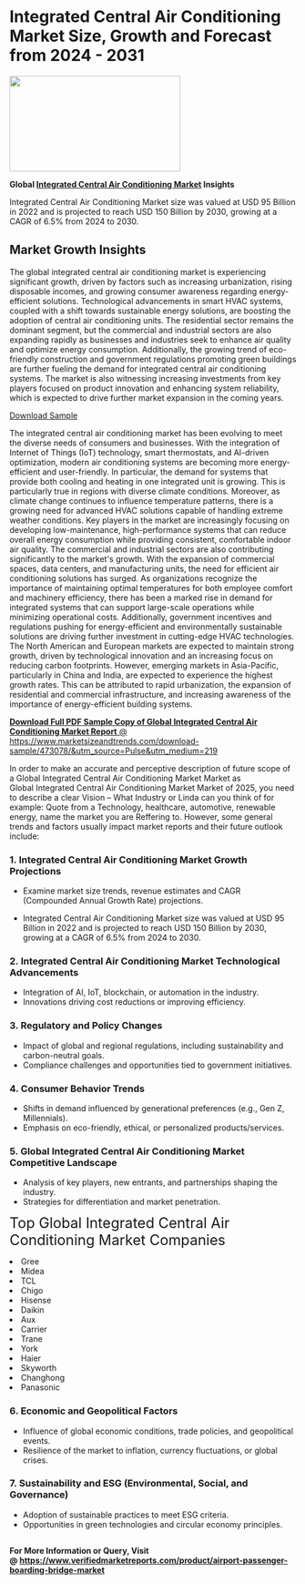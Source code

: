 <H1>Integrated Central Air Conditioning Market Size, Growth and Forecast from 2024 - 2031</H1><img class="aligncenter size-medium wp-image-584254" src="https://thirdeyenews.in/wp-content/uploads/2024/09/Global-Market-Research-300x168.jpeg" alt="" width="300" height="168" /><p><strong>Global&nbsp;<a href="https://www.marketsizeandtrends.com/download-sample/473078/&amp;utm_source=Pulse&amp;utm_medium=219">Integrated Central Air Conditioning Market</a> Insights</strong></p><p>Integrated Central Air Conditioning Market size was valued at USD 95 Billion in 2022 and is projected to reach USD 150 Billion by 2030, growing at a CAGR of 6.5% from 2024 to 2030.</p><p><h2>Market Growth Insights</h2> <p>The global integrated central air conditioning market is experiencing significant growth, driven by factors such as increasing urbanization, rising disposable incomes, and growing consumer awareness regarding energy-efficient solutions. Technological advancements in smart HVAC systems, coupled with a shift towards sustainable energy solutions, are boosting the adoption of central air conditioning units. The residential sector remains the dominant segment, but the commercial and industrial sectors are also expanding rapidly as businesses and industries seek to enhance air quality and optimize energy consumption. Additionally, the growing trend of eco-friendly construction and government regulations promoting green buildings are further fueling the demand for integrated central air conditioning systems. The market is also witnessing increasing investments from key players focused on product innovation and enhancing system reliability, which is expected to drive further market expansion in the coming years.</p> <p><a href="#">Download Sample</a></p> <p>The integrated central air conditioning market has been evolving to meet the diverse needs of consumers and businesses. With the integration of Internet of Things (IoT) technology, smart thermostats, and AI-driven optimization, modern air conditioning systems are becoming more energy-efficient and user-friendly. In particular, the demand for systems that provide both cooling and heating in one integrated unit is growing. This is particularly true in regions with diverse climate conditions. Moreover, as climate change continues to influence temperature patterns, there is a growing need for advanced HVAC solutions capable of handling extreme weather conditions. Key players in the market are increasingly focusing on developing low-maintenance, high-performance systems that can reduce overall energy consumption while providing consistent, comfortable indoor air quality. The commercial and industrial sectors are also contributing significantly to the market's growth. With the expansion of commercial spaces, data centers, and manufacturing units, the need for efficient air conditioning solutions has surged. As organizations recognize the importance of maintaining optimal temperatures for both employee comfort and machinery efficiency, there has been a marked rise in demand for integrated systems that can support large-scale operations while minimizing operational costs. Additionally, government incentives and regulations pushing for energy-efficient and environmentally sustainable solutions are driving further investment in cutting-edge HVAC technologies. The North American and European markets are expected to maintain strong growth, driven by technological innovation and an increasing focus on reducing carbon footprints. However, emerging markets in Asia-Pacific, particularly in China and India, are expected to experience the highest growth rates. This can be attributed to rapid urbanization, the expansion of residential and commercial infrastructure, and increasing awareness of the importance of energy-efficient building systems. <p><a href="#"></p><p><span class=""><strong>Download Full PDF Sample Copy of Global Integrated Central Air Conditioning Market Report</strong> @ <a href="https://www.marketsizeandtrends.com/download-sample/473078/&amp;utm_source=Pulse&amp;utm_medium=219" target="_blank">https://www.marketsizeandtrends.com/download-sample/473078/&amp;utm_source=Pulse&amp;utm_medium=219</a></span></p><p>In order to make an accurate and perceptive description of future scope of a Global&nbsp;Integrated Central Air Conditioning Market Market as Global&nbsp;Integrated Central Air Conditioning Market Market of 2025, you need to describe a clear Vision &ndash; What Industry or Linda can you think of for example: Quote from a Technology, healthcare, automotive, renewable energy, name the market you are Reffering to. However, some general trends and factors usually impact market reports and their future outlook include:</p><h3>1.&nbsp;<strong>Integrated Central Air Conditioning Market Growth Projections</strong></h3><ul><li>Examine market size trends, revenue estimates and CAGR (Compounded Annual Growth Rate) projections.</li><li><p>Integrated Central Air Conditioning Market size was valued at USD 95 Billion in 2022 and is projected to reach USD 150 Billion by 2030, growing at a CAGR of 6.5% from 2024 to 2030.</p></li></ul><h3>2.&nbsp;<strong>Integrated Central Air Conditioning Market Technological Advancements</strong></h3><ul><li>Integration of AI, IoT, blockchain, or automation in the industry.</li><li>Innovations driving cost reductions or improving efficiency.</li></ul><h3>3.&nbsp;<strong>Regulatory and Policy Changes</strong></h3><ul><li>Impact of global and regional regulations, including sustainability and carbon-neutral goals.</li><li>Compliance challenges and opportunities tied to government initiatives.</li></ul><h3>4.&nbsp;<strong>Consumer Behavior Trends</strong></h3><ul><li>Shifts in demand influenced by generational preferences (e.g., Gen Z, Millennials).</li><li>Emphasis on eco-friendly, ethical, or personalized products/services.</li></ul><h3>5.&nbsp;<strong>Global Integrated Central Air Conditioning Market Competitive Landscape</strong></h3><ul><li>Analysis of key players, new entrants, and partnerships shaping the industry.</li><li>Strategies for differentiation and market penetration.</li></ul><p data-pm-slice="1 1 []"><span style="color: inherit; font-family: inherit; font-size: 25px;">Top Global Integrated Central Air Conditioning Market Companies</span></p><div class="" data-test-id=""><p><li>Gree</li><li> Midea</li><li> TCL</li><li> Chigo</li><li> Hisense</li><li> Daikin</li><li> Aux</li><li> Carrier</li><li> Trane</li><li> York</li><li> Haier</li><li> Skyworth</li><li> Changhong</li><li> Panasonic</li></p></div><h3>6.&nbsp;<strong>Economic and Geopolitical Factors</strong></h3><ul><li>Influence of global economic conditions, trade policies, and geopolitical events.</li><li>Resilience of the market to inflation, currency fluctuations, or global crises.</li></ul><h3>7.&nbsp;<strong>Sustainability and ESG (Environmental, Social, and Governance)</strong></h3><ul><li>Adoption of sustainable practices to meet ESG criteria.</li><li>Opportunities in green technologies and circular economy principles.</li></ul><h2><strong style="font-size: 14px;">For More Information or Query, Visit @&nbsp;</strong><a style="background-color: #ffffff; font-size: 14px;" href="https://www.marketsizeandtrends.com/report/integrated-central-air-conditioning-market/" target="_blank">https://www.verifiedmarketreports.com/product/airport-passenger-boarding-bridge-market</a></h2>
